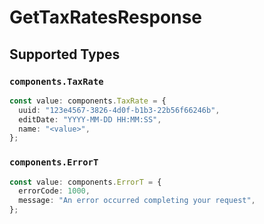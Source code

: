 # GetTaxRatesResponse


## Supported Types

### `components.TaxRate`

```typescript
const value: components.TaxRate = {
  uuid: "123e4567-3826-4d0f-b1b3-22b56f66246b",
  editDate: "YYYY-MM-DD HH:MM:SS",
  name: "<value>",
};
```

### `components.ErrorT`

```typescript
const value: components.ErrorT = {
  errorCode: 1000,
  message: "An error occurred completing your request",
};
```

